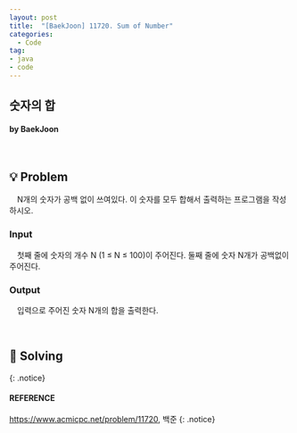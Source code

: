 ```yaml
---
layout: post
title:  "[BaekJoon] 11720. Sum of Number"
categories:
  - Code
tag:
- java
- code
---
```


## 숫자의 합
#### by BaekJoon

<br>

## 💡 Problem
　N개의 숫자가 공백 없이 쓰여있다. 이 숫자를 모두 합해서 출력하는 프로그램을 작성하시오.

### Input
　첫째 줄에 숫자의 개수 N (1 ≤ N ≤ 100)이 주어진다. 둘째 줄에 숫자 N개가 공백없이 주어진다.

### Output
　입력으로 주어진 숫자 N개의 합을 출력한다.

<br>

## 🎯 Solving

<p>

</p>
{: .notice}

<br>

#### REFERENCE
https://www.acmicpc.net/problem/11720, 백준
{: .notice}